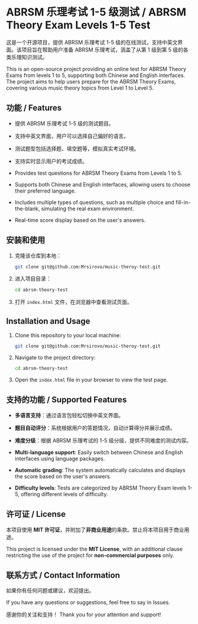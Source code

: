 
# ABRSM 乐理考试 1-5 级测试 / ABRSM Theory Exam Levels 1-5 Test

这是一个开源项目，提供 ABRSM 乐理考试 1-5 级的在线测试，支持中英文界面。该项目旨在帮助用户准备 ABRSM 乐理考试，涵盖了从第 1 级到第 5 级的各类乐理知识测试。

This is an open-source project providing an online test for ABRSM Theory Exams from levels 1 to 5, supporting both Chinese and English interfaces. The project aims to help users prepare for the ABRSM Theory Exams, covering various music theory topics from Level 1 to Level 5.

## 功能 / Features

- 提供 ABRSM 乐理考试 1-5 级的测试题目。
- 支持中英文界面，用户可以选择自己偏好的语言。
- 测试题型包括选择题、填空题等，模拟真实考试环境。
- 支持实时显示用户的考试成绩。

- Provides test questions for ABRSM Theory Exams from Levels 1 to 5.
- Supports both Chinese and English interfaces, allowing users to choose their preferred language.
- Includes multiple types of questions, such as multiple choice and fill-in-the-blank, simulating the real exam environment.
- Real-time score display based on the user's answers.

## 安装和使用

1. 克隆该仓库到本地：

   ```bash
   git clone git@github.com:Mrsirovo/music-theroy-test.git
   ```

2. 进入项目目录：

   ```bash
   cd abrsm-theory-test
   ```

3. 打开 `index.html` 文件，在浏览器中查看测试页面。
   
## Installation and Usage

1. Clone this repository to your local machine:

   ```bash
   git clone git@github.com:Mrsirovo/music-theroy-test.git
   ```

2. Navigate to the project directory:

   ```bash
   cd abrsm-theory-test
   ```

3. Open the `index.html` file in your browser to view the test page.

## 支持的功能 / Supported Features

- **多语言支持**：通过语言包轻松切换中英文界面。
- **题目自动评分**：系统根据用户的答题情况，自动计算得分并展示成绩。
- **难度分级**：根据 ABRSM 乐理考试的 1-5 级分级，提供不同难度的测试内容。

- **Multi-language support**: Easily switch between Chinese and English interfaces using language packages.
- **Automatic grading**: The system automatically calculates and displays the score based on the user's answers.
- **Difficulty levels**: Tests are categorized by ABRSM Theory Exam levels 1-5, offering different levels of difficulty.

## 许可证 / License

本项目使用 **MIT 许可证**，并附加了**非商业用途**的条款。禁止将本项目用于商业用途。

This project is licensed under the **MIT License**, with an additional clause restricting the use of the project for **non-commercial purposes** only.

## 联系方式 / Contact Information

如果你有任何问题或建议，欢迎提出。

If you have any questions or suggestions, feel free to say in Issues.

感谢你的关注和支持！
Thank you for your attention and support!
